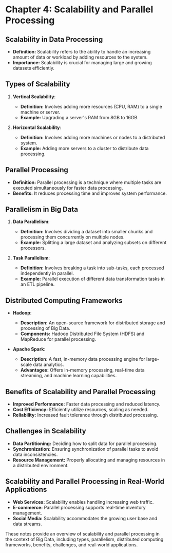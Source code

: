 # Chapter 4: Scalability and Parallel Processing

## Scalability in Data Processing

- **Definition:** Scalability refers to the ability to handle an increasing amount of data or workload by adding resources to the system.
- **Importance:** Scalability is crucial for managing large and growing datasets efficiently.

## Types of Scalability

1. **Vertical Scalability**:
   - **Definition:** Involves adding more resources (CPU, RAM) to a single machine or server.
   - **Example:** Upgrading a server's RAM from 8GB to 16GB.

2. **Horizontal Scalability**:
   - **Definition:** Involves adding more machines or nodes to a distributed system.
   - **Example:** Adding more servers to a cluster to distribute data processing.

## Parallel Processing

- **Definition:** Parallel processing is a technique where multiple tasks are executed simultaneously for faster data processing.
- **Benefits:** It reduces processing time and improves system performance.

## Parallelism in Big Data

1. **Data Parallelism**:
   - **Definition:** Involves dividing a dataset into smaller chunks and processing them concurrently on multiple nodes.
   - **Example:** Splitting a large dataset and analyzing subsets on different processors.

2. **Task Parallelism**:
   - **Definition:** Involves breaking a task into sub-tasks, each processed independently in parallel.
   - **Example:** Parallel execution of different data transformation tasks in an ETL pipeline.

## Distributed Computing Frameworks

- **Hadoop**:
   - **Description:** An open-source framework for distributed storage and processing of Big Data.
   - **Components:** Hadoop Distributed File System (HDFS) and MapReduce for parallel processing.

- **Apache Spark**:
   - **Description:** A fast, in-memory data processing engine for large-scale data analytics.
   - **Advantages:** Offers in-memory processing, real-time data streaming, and machine learning capabilities.

## Benefits of Scalability and Parallel Processing

- **Improved Performance:** Faster data processing and reduced latency.
- **Cost Efficiency:** Efficiently utilize resources, scaling as needed.
- **Reliability:** Increased fault tolerance through distributed processing.

## Challenges in Scalability

- **Data Partitioning:** Deciding how to split data for parallel processing.
- **Synchronization:** Ensuring synchronization of parallel tasks to avoid data inconsistencies.
- **Resource Management:** Properly allocating and managing resources in a distributed environment.

## Scalability and Parallel Processing in Real-World Applications

- **Web Services:** Scalability enables handling increasing web traffic.
- **E-commerce:** Parallel processing supports real-time inventory management.
- **Social Media:** Scalability accommodates the growing user base and data streams.

These notes provide an overview of scalability and parallel processing in the context of Big Data, including types, parallelism, distributed computing frameworks, benefits, challenges, and real-world applications.
